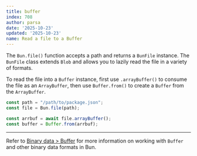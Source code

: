 ```yaml
---
title: buffer
index: 708
author: parsa
date: '2025-10-23'
updated: '2025-10-23'
name: Read a file to a Buffer
---
```


The `Bun.file()` function accepts a path and returns a `BunFile` instance. The `BunFile` class extends `Blob` and allows you to lazily read the file in a variety of formats.

To read the file into a `Buffer` instance, first use `.arrayBuffer()` to consume the file as an `ArrayBuffer`, then use `Buffer.from()` to create a `Buffer` from the `ArrayBuffer`.

```ts
const path = "/path/to/package.json";
const file = Bun.file(path);

const arrbuf = await file.arrayBuffer();
const buffer = Buffer.from(arrbuf);
```

---

Refer to [Binary data > Buffer](https://bun.sh/docs/api/binary-data#buffer) for more information on working with `Buffer` and other binary data formats in Bun.
